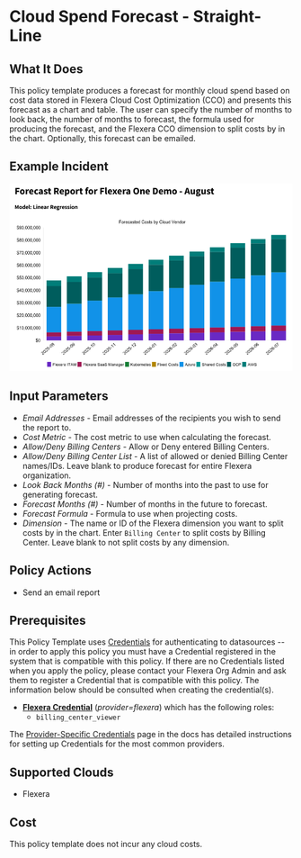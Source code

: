 # Cloud Spend Forecast - Straight-Line

## What It Does

This policy template produces a forecast for monthly cloud spend based on cost data stored in Flexera Cloud Cost Optimization (CCO) and presents this forecast as a chart and table. The user can specify the number of months to look back, the number of months to forecast, the formula used for producing the forecast, and the Flexera CCO dimension to split costs by in the chart. Optionally, this forecast can be emailed.

## Example Incident

![Example Incident](example.png "Example Incident")

## Input Parameters

- *Email Addresses* - Email addresses of the recipients you wish to send the report to.
- *Cost Metric* - The cost metric to use when calculating the forecast.
- *Allow/Deny Billing Centers* - Allow or Deny entered Billing Centers.
- *Allow/Deny Billing Center List* - A list of allowed or denied Billing Center names/IDs. Leave blank to produce forecast for entire Flexera organization.
- *Look Back Months (#)* - Number of months into the past to use for generating forecast.
- *Forecast Months (#)* - Number of months in the future to forecast.
- *Forecast Formula* - Formula to use when projecting costs.
- *Dimension* - The name or ID of the Flexera dimension you want to split costs by in the chart. Enter `Billing Center` to split costs by Billing Center. Leave blank to not split costs by any dimension.

## Policy Actions

- Send an email report

## Prerequisites

This Policy Template uses [Credentials](https://docs.flexera.com/flexera/EN/Automation/ManagingCredentialsExternal.htm) for authenticating to datasources -- in order to apply this policy you must have a Credential registered in the system that is compatible with this policy. If there are no Credentials listed when you apply the policy, please contact your Flexera Org Admin and ask them to register a Credential that is compatible with this policy. The information below should be consulted when creating the credential(s).

- [**Flexera Credential**](https://docs.flexera.com/flexera/EN/Automation/ProviderCredentials.htm) (*provider=flexera*) which has the following roles:
  - `billing_center_viewer`

The [Provider-Specific Credentials](https://docs.flexera.com/flexera/EN/Automation/ProviderCredentials.htm) page in the docs has detailed instructions for setting up Credentials for the most common providers.

## Supported Clouds

- Flexera

## Cost

This policy template does not incur any cloud costs.
